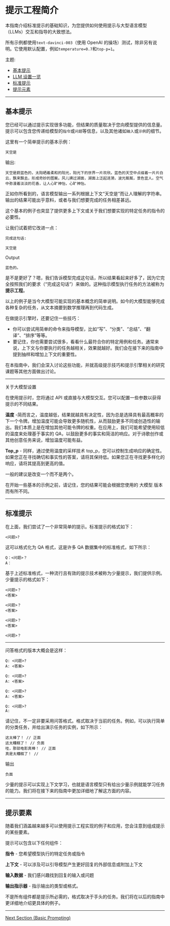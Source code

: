 # 提示工程简介

本指南介绍标准提示的基础知识，为您提供如何使用提示与大型语言模型（LLMs）交互和指导的大致想法。

所有示例都使用`text-davinci-003`（使用 OpenAI 的操场）测试，除非另有说明。它使用默认配置，例如`temperature=0.7`和`top-p=1`。

主题:

- [基本提示](#basic-prompts)
- [LLM 设置一览](#a-word-on-llm-settings)
- [标准提示](#standard-prompts)
- [提示元素](#elements-of-a-prompt)

---

## 基本提示

您已经可以通过提示实现很多功能，但结果的质量取决于您向模型提供的信息量。提示可以包含您传递给模型的`指令`或`问题`等信息，以及其他诸如`输入`或`示例`的细节。

这里有一个简单提示的基本示例：

```
天空是
```

输出:

```
天空是蔚蓝色的，太阳晒着柔和的阳光，阳光下的世界一片欢欣。蓝色的天空中点缀着一片片白云，飘来飘去，形成奇妙的图案。风儿拂过湖面，湖面上泛起涟漪，波光粼粼，景色宜人。空气中弥漫着淡淡的花香，让人心旷神怡，心旷神怡。
```

正如你所看到的，语言模型输出一系列根据上下文“天空是”而让人理解的字符串。输出的结果可能出乎意料，或者与我们想要完成的任务相差甚远。

这个基本的例子也突显了提供更多上下文或关于我们想要实现的特定任务的指令的必要性。

让我们试着把它改进一点：

```
完成这句话:

天空是
```

Output

```
蓝色的。
```

是不是更好了？嗯，我们告诉模型完成这句话，所以结果看起来好多了，因为它完全按照我们的要求（“完成这句话”）来做的。这种指示模型执行任务的方法被称为**提示工程**。

以上的例子是当今大模型可能实现的基本概念的简单说明。如今的大模型能够完成各种复杂的任务，从文本摘要到数学推理再到代码生成。

在做提示引擎时，还要记住一些技巧：

- 你可以尝试用简单的命令来指导模型，比如“写”、“分类”、“总结”、“翻译”、“排序”等等。
- 要记住，你也需要尝试很多，看看什么最符合你的特定用例和任务。通常来说，上下文与你要执行的任务越相关，效果就越好。我们会在接下来的指南中提到抽样和增加上下文的重要性。

在本指南中，我们会深入讨论这些功能，并就高级提示技巧和提示引擎相关的研究课题等其他方面做出讨论。

---

关于大模型设置

在使用提示时，您将通过 API 或直接与大模型交互。您可以配置一些参数以获得提示的不同结果。

**温度** -简而言之，温度越低，结果就越具有决定性，因为总是选择具有最高概率的下一个令牌。增加温度可能会导致更多随机性，从而鼓励更多不同或创造性的输出。我们本质上是在增加其他可能令牌的权重。在应用上，我们可能希望使用较低的温度来处理基于事实的 QA，以鼓励更多的事实和简洁的响应。对于诗歌创作或其他创意任务来说，增加温度可能有益。

**Top_p** - 同样，通过使用温度的采样技术 top_p，您可以控制生成响应的确定性。如果您正在寻找确切和事实性的答案，请将其保持低。如果您正在寻找更多样化的响应，请将其提高到更高的值。

一般的建议是改变一个而不是两个。

在开始一些基本的示例之前，请记住，您的结果可能会根据您使用的 大模型 版本而有所不同。

---

## 标准提示

在上面，我们尝试了一个非常简单的提示。标准提示的格式如下：

```
<问题>?
```

这可以格式化为 QA 格式，这是许多 QA 数据集中的标准格式，如下所示：

```
Q：<问题>？
A：
```

基于上述标准格式，一种流行且有效的提示技术被称为少量提示，我们提供示例。少量提示的格式如下：

```
<问题>？
<答案>

<问题>？
<答案>

<问题>？
<答案>

<问题>？

```

---

问答格式的版本大概会是这样：

```
Q: <问题>?
A: <答案>

Q: <问题>?
A: <答案>

Q: <问题>?
A: <答案>

Q: <问题>?
A:
```

请记住，不一定非要采用问答格式。格式取决于当前的任务。例如，可以执行简单的分类任务，并给出演示任务的实例，如下所示：

```
这太棒了！ // 正面
这太糟糕了！ // 负面
哇，那部电影真棒！ // 正面
真是太糟糕了！ //
```

输出

```
负面
```

少量的提示可以实现上下文学习，也就是语言模型只有给出少量示例就能学习任务的能力。我们将在接下来的指南中更加详细地了解这方面的内容。

---

## 提示要素

随着我们涵盖越来越多可以使用提示工程实现的例子和应用，您会注意到组成提示的某些要素。

提示可以包含以下任何组件：

**指令** - 您希望模型执行的特定任务或指令

**上下文** - 可以涉及可以引导模型产生更好回复的外部信息或附加上下文

**输入数据** - 我们感兴趣找到回复的输入或问题

**输出指示器** - 指示输出的类型或格式。

不是所有组件都是提示所必需的，格式取决于手头的任务。我们将在以后的指南中更详细地介绍更具体的例子。

---

[Next Section (Basic Prompting)](./prompts-basic-usage.md)
